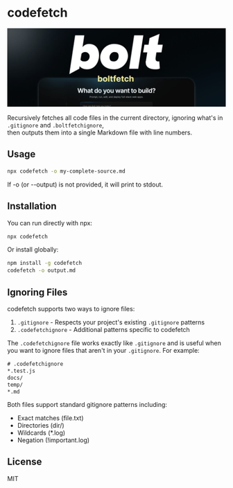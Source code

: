 # codefetch

![Codefetch Cover](/public/cover.png)


Recursively fetches all code files in the current directory, ignoring what's in `.gitignore` and `.boltfetchignore`,  
then outputs them into a single Markdown file with line numbers.

## Usage

```bash
npx codefetch -o my-complete-source.md
```

If -o (or --output) is not provided, it will print to stdout.

## Installation

You can run directly with npx:

```bash
npx codefetch
```

Or install globally:

```bash
npm install -g codefetch
codefetch -o output.md
```

## Ignoring Files

codefetch supports two ways to ignore files:

1. `.gitignore` - Respects your project's existing `.gitignore` patterns
2. `.codefetchignore` - Additional patterns specific to codefetch

The `.codefetchignore` file works exactly like `.gitignore` and is useful when you want to ignore files that aren't in your `.gitignore`. For example:

```
# .codefetchignore
*.test.js
docs/
temp/
*.md
```

Both files support standard gitignore patterns including:
- Exact matches (file.txt)
- Directories (dir/)
- Wildcards (*.log)
- Negation (!important.log)

## License

MIT 